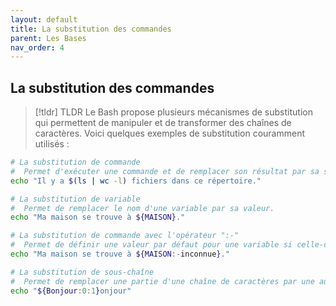 ```yaml
---
layout: default
title: La substitution des commandes
parent: Les Bases
nav_order: 4
---
```


## La substitution des commandes

> [!tldr] TLDR
> Le Bash propose plusieurs mécanismes de substitution qui permettent de manipuler et de transformer des chaînes de caractères. Voici quelques exemples de substitution couramment utilisés :

```bash
# La substitution de commande
#  Permet d'exécuter une commande et de remplacer son résultat par sa sortie
echo "Il y a $(ls | wc -l) fichiers dans ce répertoire."

# La substitution de variable
#  Permet de remplacer le nom d'une variable par sa valeur.
echo "Ma maison se trouve à ${MAISON}."

# La substitution de commande avec l'opérateur ":-"
#  Permet de définir une valeur par défaut pour une variable si celle-ci n'est pas définie.
echo "Ma maison se trouve à ${MAISON:-inconnue}."

# La substitution de sous-chaîne
#  Permet de remplacer une partie d'une chaîne de caractères par une autre chaîne.
echo "${Bonjour:0:1}onjour"
```
